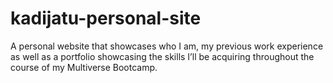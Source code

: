# kadijatu-personal-site
A personal website that showcases who I am, my previous work experience as well as a portfolio showcasing the skills I’ll be acquiring throughout the course of my Multiverse Bootcamp.
